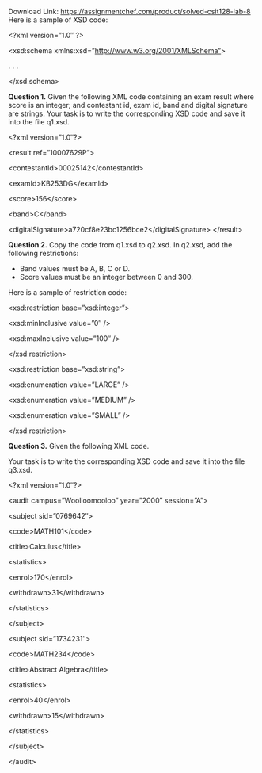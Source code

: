 Download Link: https://assignmentchef.com/product/solved-csit128-lab-8
<br>
Here is a sample of XSD code:

&lt;?xml version=”1.0″ ?&gt;

&lt;xsd:schema xmlns:xsd=”http://www.w3.org/2001/XMLSchema”&gt;

. . .

&lt;/xsd:schema&gt;

<strong>Question 1.</strong> Given the following XML code containing an exam result where score is an integer; and contestant id, exam id, band and digital signature are strings. Your task is to write the corresponding XSD code and save it into the file q1.xsd.

&lt;?xml version=”1.0″?&gt;

&lt;result ref=”10007629P”&gt;

&lt;contestantId&gt;00025142&lt;/contestantId&gt;

&lt;examId&gt;KB253DG&lt;/examId&gt;

&lt;score&gt;156&lt;/score&gt;

&lt;band&gt;C&lt;/band&gt;

&lt;digitalSignature&gt;a720cf8e23bc1256bce2&lt;/digitalSignature&gt; &lt;/result&gt;

<strong>Question 2.</strong> Copy the code from q1.xsd to q2.xsd.​    In q2.xsd, add the following restrictions:

<ul>

 <li>Band values must be A, B, C or D.</li>

 <li>Score values must be an integer between 0 and 300.</li>

</ul>

Here is a sample of restriction code:

&lt;xsd:restriction base=”xsd:integer”&gt;

&lt;xsd:minInclusive value=”0″ /&gt;

&lt;xsd:maxInclusive value=”100″ /&gt;

&lt;/xsd:restriction&gt;

&lt;xsd:restriction base=”xsd:string”&gt;

&lt;xsd:enumeration value=”LARGE” /&gt;

&lt;xsd:enumeration value=”MEDIUM” /&gt;

&lt;xsd:enumeration value=”SMALL” /&gt;

&lt;/xsd:restriction&gt;

<strong>Question 3.</strong> Given the following XML code.​

Your task is to write the corresponding XSD code and save it into the file q3.xsd.

&lt;?xml version=”1.0″?&gt;

&lt;audit campus=”Woolloomooloo” year=”2000″ session=”A”&gt;




&lt;subject sid=”0769642″&gt;

&lt;code&gt;MATH101&lt;/code&gt;

&lt;title&gt;Calculus&lt;/title&gt;

&lt;statistics&gt;

&lt;enrol&gt;170&lt;/enrol&gt;

&lt;withdrawn&gt;31&lt;/withdrawn&gt;

&lt;/statistics&gt;

&lt;/subject&gt;




&lt;subject sid=”1734231″&gt;

&lt;code&gt;MATH234&lt;/code&gt;

&lt;title&gt;Abstract Algebra&lt;/title&gt;

&lt;statistics&gt;

&lt;enrol&gt;40&lt;/enrol&gt;

&lt;withdrawn&gt;15&lt;/withdrawn&gt;

&lt;/statistics&gt;

&lt;/subject&gt;




&lt;/audit&gt;











